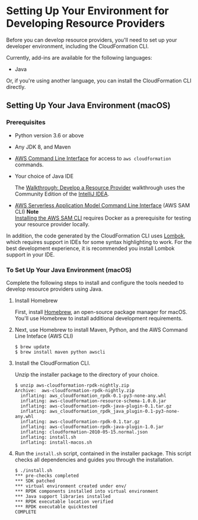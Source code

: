 # Setting Up Your Environment for Developing Resource Providers<a name="resource-type-setup"></a>

Before you can develop resource providers, you'll need to set up your developer environment, including the CloudFormation CLI\.

Currently, add\-ins are available for the following languages:
+ Java

Or, if you're using another language, you can install the CloudFormation CLI directly\.

## Setting Up Your Java Environment \(macOS\)<a name="resource-type-setup-java"></a>

### Prerequisites<a name="resource-type-setup-java-prereqs"></a>
+ Python version 3\.6 or above
+ Any JDK 8, and Maven
+ [AWS Command Line Interface](https://docs.aws.amazon.com/AWSCloudFormation/latest/UserGuide/cfn-using-cli.html) for access to `aws cloudformation` commands\.
+ Your choice of Java IDE

  The [Walkthrough: Develop a Resource Provider](resource-type-walkthrough.md) walkthrough uses the Community Edition of the [IntelliJ IDEA](https://www.jetbrains.com/idea/)\.
+ [AWS Serverless Application Model Command Line Interface](https://docs.aws.amazon.com/serverless-application-model/latest/developerguide/serverless-sam-cli-install.html) \(AWS SAM CLI\)
**Note**  
[Installing the AWS SAM CLI](https://docs.aws.amazon.com/serverless-application-model/latest/developerguide/serverless-sam-cli-install-mac.html) requires Docker as a prerequisite for testing your resource provider locally\.

In addition, the code generated by the CloudFormation CLI uses [Lombok](https://projectlombok.org/), which requires support in IDEs for some syntax highlighting to work\. For the best development experience, it is recommended you install Lombok support in your IDE\.

### To Set Up Your Java Environment \(macOS\)<a name="resource-type-setup-java-steps"></a>

Complete the following steps to install and configure the tools needed to develop resource providers using Java\.

1. Install Homebrew

   First, install [Homebrew](https://brew.sh/), an open\-source package manager for macOS\. You'll use Homebrew to install additional development requirements\.

1. Next, use Homebrew to install Maven, Python, and the AWS Command Line Inteface \(AWS CLI\)

   ```
   $ brew update
   $ brew install maven python awscli
   ```

1. Install the CloudFormation CLI\.

   Unzip the installer package to the directory of your choice\. 

   ```
   $ unzip aws-cloudformation-rpdk-nightly.zip 
   Archive:  aws-cloudformation-rpdk-nightly.zip
     inflating: aws_cloudformation_rpdk-0.1-py3-none-any.whl  
     inflating: aws-cloudformation-resource-schema-1.0.0.jar  
     inflating: aws-cloudformation-rpdk-java-plugin-0.1.tar.gz  
     inflating: aws_cloudformation_rpdk_java_plugin-0.1-py3-none-any.whl  
     inflating: aws-cloudformation-rpdk-0.1.tar.gz  
     inflating: aws-cloudformation-rpdk-java-plugin-1.0.jar  
     inflating: cloudformation-2010-05-15.normal.json  
     inflating: install.sh              
     inflating: install-macos.sh
   ```

1. Run the `install.sh` script, contained in the installer package\. This script checks all dependencies and guides you through the installation\.

   ```
   $ ./install.sh 
   *** pre-checks completed
   *** SDK patched
   *** virtual environment created under env/
   *** RPDK components installed into virtual environment
   *** Java support libraries installed
   *** RPDK executable location verified
   *** RPDK executable quicktested
   COMPLETE
   ```